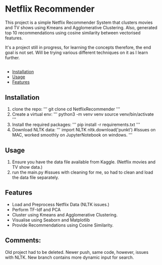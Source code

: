 # Netflix Recommender

This project is a simple Netflix Recommender System that clusters movies and TV shows using Kmeans and Agglomerative Clustering. Also, generated top 10 recommendations using cosine similarity between vectorised features.

It's a project still in progress, for learning the concepts therefore, the end goal is not set. Will be trying various different techniques on it as I learn further.

##
- [Installation](#installation)
- [Usage](#usage)
- [Features](#features)

## Installation
1. clone the repo:
   '''
   git clone <url>
   cd NetflixRecommender
  '''
2. Create a virtual env:
   '''
   python3 -m venv venv
   source venv/bin/activate
   '''
3. Install the required packages:
   '''
   pip install -r requirements.txt
   '''
4. Download NLTK data:
   '''
   import NLTK
   nltk.download('punkt') #Issues on MAC, worked smoothly on JupyterNotebook on windows.
   '''
## Usage
1. Ensure you have the data file available from Kaggle. (Netflix movies and TV show data.)
2. run the main.py #issues with cleaning for me, so had to clean and load the data file separately.

## Features
 - Load and Preprocess Netflix Data (NLTK issues.)
 - Perform TF-Idf and PCA
 - Cluster using Kmeans and Agglomerative Clustering.
 - Visualise using Seaborn and Matplotlib
 - Provide Recommendations using Cosine Similarity.

## Comments:
Old project had to be deleted. 
Newer push, same code, however, issues with NLTK. 
New branch contains more dynamic input for search.
